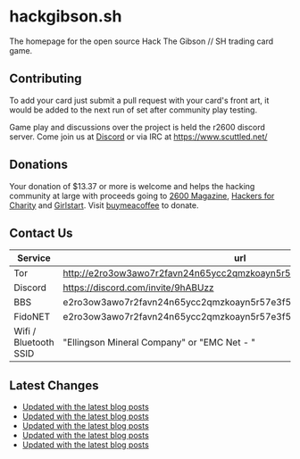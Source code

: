 # hackgibson.sh
The homepage for the open source Hack The Gibson // SH trading card game.


## Contributing

To add your card just submit a pull request with your card's front art, it would be added to the next run of set after community play testing.

Game play and discussions over the project is held the r2600 discord server. Come join us at [Discord](https://discord.com/invite/9hABUzz) or via IRC at https://www.scuttled.net/


## Donations

Your donation of $13.37 or more is welcome and helps the hacking community at large with proceeds going to [2600 Magazine](https://2600.com/), [Hackers for Charity](https://hackersforcharity.org) and [Girlstart](https://girlstart.org).  Visit [buymeacoffee](https://www.buymeacoffee.com/hackgibson.sh) to donate.


## Contact Us

Service | url
-|-
Tor | http://e2ro3ow3awo7r2favn24n65ycc2qmzkoayn5r57e3f56nvjwdcgg32ad.onion
Discord | https://discord.com/invite/9hABUzz
BBS | e2ro3ow3awo7r2favn24n65ycc2qmzkoayn5r57e3f56nvjwdcgg32ad.onion:23
FidoNET | e2ro3ow3awo7r2favn24n65ycc2qmzkoayn5r57e3f56nvjwdcgg32ad.onion:24554
Wifi / Bluetooth SSID | "Ellingson Mineral Company" or "EMC Net - <fidonet address>"

## Latest Changes
<!-- BLOG-POST-LIST:START -->
- [Updated with the latest blog posts](https://github.com/DFW2600/hackgibson.sh/commit/481646b0ec15e53e59acf177eb9a2831a08a3ae3)
- [Updated with the latest blog posts](https://github.com/DFW2600/hackgibson.sh/commit/4226f87ae01b65e5a125ecadd2a183b9f6eaa329)
- [Updated with the latest blog posts](https://github.com/DFW2600/hackgibson.sh/commit/4c2e1389efc4e4446f7538f7ad04d8f70446c4df)
- [Updated with the latest blog posts](https://github.com/DFW2600/hackgibson.sh/commit/42605df725de30521bd5e4b551732e45b28b33c3)
- [Updated with the latest blog posts](https://github.com/DFW2600/hackgibson.sh/commit/9c23a03a6bc82943b09339d4a1420fd753314307)
<!-- BLOG-POST-LIST:END -->
